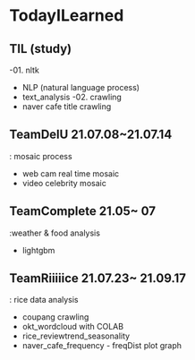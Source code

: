 # TodayILearned

## TIL (study)
-01. nltk
  -  NLP (natural language process)
  -  text_analysis
-02. crawling
  - naver cafe title crawling


## TeamDelU 21.07.08~21.07.14
: mosaic process
- web cam real time mosaic
- video celebrity mosaic

## TeamComplete 21.05~ 07
:weather & food analysis
- lightgbm

## TeamRiiiiice 21.07.23~ 21.09.17
: rice data analysis
- coupang crawling
- okt_wordcloud with COLAB
- rice_reviewtrend_seasonality
- naver_cafe_frequency - freqDist plot graph
